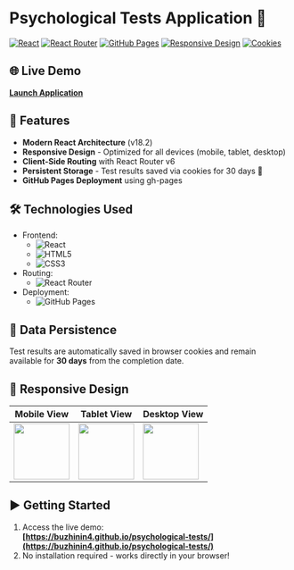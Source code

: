 # Psychological Tests Application 🧠

[![React](https://img.shields.io/badge/React-18.2.0-blue?logo=react)](https://reactjs.org/)
[![React Router](https://img.shields.io/badge/React_Router-6.4.3-orange?logo=react-router)](https://reactrouter.com/)
[![GitHub Pages](https://img.shields.io/badge/GitHub_Pages-Deployed-brightgreen?logo=github)](https://pages.github.com/)
[![Responsive Design](https://img.shields.io/badge/Responsive-Yes-success?logo=responsive-design)](https://developer.mozilla.org/en-US/docs/Learn/CSS/CSS_layout/Responsive_Design)
[![Cookies](https://img.shields.io/badge/Cookies-30_days-yellow?logo=cookiecutter)](https://developer.mozilla.org/en-US/docs/Web/HTTP/Cookies)

## 🌐 Live Demo

**[Launch Application](https://buzhinin4.github.io/psychological-tests/)**

## 🚀 Features

- **Modern React Architecture** (v18.2)
- **Responsive Design** - Optimized for all devices (mobile, tablet, desktop)
- **Client-Side Routing** with React Router v6
- **Persistent Storage** - Test results saved via cookies for 30 days 🍪
- **GitHub Pages Deployment** using gh-pages

## 🛠️ Technologies Used

- Frontend:
  - ![React](https://img.shields.io/badge/-React-61DAFB?logo=react&logoColor=white)
  - ![HTML5](https://img.shields.io/badge/-HTML5-E34F26?logo=html5&logoColor=white)
  - ![CSS3](https://img.shields.io/badge/-CSS3-1572B6?logo=css3&logoColor=white)
- Routing:
  - ![React Router](https://img.shields.io/badge/-React_Router-CA4245?logo=react-router&logoColor=white)
- Deployment:
  - ![GitHub Pages](https://img.shields.io/badge/-GitHub_Pages-222222?logo=github&logoColor=white)

## 🍪 Data Persistence

Test results are automatically saved in browser cookies and remain available for **30 days** from the completion date.

## 📱 Responsive Design

| Mobile View                                                                         | Tablet View                                                                 | Desktop View                                                                      |
| ----------------------------------------------------------------------------------- | --------------------------------------------------------------------------- | --------------------------------------------------------------------------------- |
| <img src="  https://cdn-icons-png.flaticon.com/512/17563/17563987.png" width="100"> | <img src="https://cdn-icons-png.flaticon.com/512/14/14001.png" width="100"> | <img src="https://cdn-icons-png.flaticon.com/512/15885/15885288.png" width="100"> |

## ▶️ Getting Started

1. Access the live demo:  
   **[https://buzhinin4.github.io/psychological-tests/](https://buzhinin4.github.io/psychological-tests/)**
2. No installation required - works directly in your browser!
